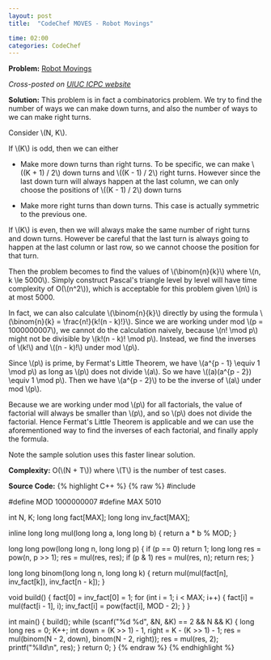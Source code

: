 ```yaml
---
layout: post
title:  "CodeChef MOVES - Robot Movings"

time: 02:00
categories: CodeChef
---
```


**Problem:** [Robot Movings](https://www.codechef.com/problems/MOVES)

*Cross-posted on [UIUC ICPC website](http://icpc.cs.illinois.edu/)*

**Solution:**
This problem is in fact a combinatorics problem.
We try to find the number of ways we can make down turns, and also the 
number of ways to we can make right turns.

Consider \\(N, K\\). 

If \\(K\\) is odd, then we can either

* Make more down turns than right turns. To be specific, we can
make \\((K + 1) / 2\\) down turns and \\((K - 1) / 2\\) right turns.
However since the last down turn will always happen at the last column,
we can only choose the positions of \\((K - 1) / 2\\) down turns 

* Make more right turns than down turns. This case is actually symmetric to the
previous one.

If \\(K\\) is even, then we will always make the same number of 
right turns and down turns. However be careful  that the last turn is always 
going to happen at the last column or last row, so we cannot choose the position
for that turn.

Then the problem becomes to find the values of
\\(\binom{n}{k}\\) where \\(n, k \le 5000\\). Simply construct
Pascal's triangle level by level will have time complexity of O(\\(n^2\\)), 
which is acceptable for this problem given \\(n\\) is at most 5000.

In fact, we can also calculate \\(\binom{n}{k}\\) directly by using 
the formula \\(\binom{n}{k} = \frac{n!}{k!(n - k)!}\\). Since we are working
under mod \\(p = 1000000007\\), we cannot do the calculation naively, because
\\(n! \mod p\\) might not be divisible by \\(k!(n - k)! \mod p\\). Instead,
we find the inverses of \\(k!\\) and \\((n - k)!\\) under mod \\(p\\).

Since \\(p\\) is prime, by Fermat's Little Theorem, we have
\\(a^{p - 1} \equiv 1 \mod p\\) as long as \\(p\\) does not divide \\(a\\).
So we have \\((a)(a^{p - 2}) \equiv 1 \mod p\\). Then we have
\\(a^{p - 2}\\) to be the inverse of \\(a\\) under mod \\(p\\). 

Because we are working under mod \\(p\\) for all factorials, the value of 
factorial will always be smaller than \\(p\\), 
and so \\(p\\) does not divide the factorial.
Hence Fermat's Little Theorem is applicable and  we can use the 
aforementioned way to find the inverses of each factorial,
and finally apply the formula.

Note the sample solution uses this faster linear solution.

**Complexity:** O(\\(N + T\\)) where \\(T\\) is the number of test cases.

**Source Code:**
{% highlight C++ %}
{% raw %}
#include <cstdio>

#define MOD 1000000007
#define MAX 5010

int N, K;
long long fact[MAX];
long long inv_fact[MAX]; 

inline long long mul(long long a, long long b) {
    return a * b % MOD;
}

long long pow(long long n, long long p) {
    if (p == 0)
        return 1;
    long long res = pow(n, p >> 1);
    res = mul(res, res);
    if (p & 1) 
        res = mul(res, n);
    return res;
}

long long binom(long long n, long long k) {
    return mul(mul(fact[n], inv_fact[k]), inv_fact[n - k]);
}

void build() {
    fact[0] = inv_fact[0] = 1;
    for (int i = 1; i < MAX; i++) {
        fact[i] = mul(fact[i - 1], i);
        inv_fact[i] = pow(fact[i], MOD - 2);
    }
}

int main() {
    build();
    while (scanf("%d %d", &N, &K) == 2 && N && K) {
        long long res = 0;
        K++;
        int down = (K >> 1) - 1, right = K - (K >> 1) - 1;
        res = mul(binom(N - 2, down), binom(N - 2, right));
        res = mul(res, 2);
        printf("%lld\n", res);
    }
    return 0;
}
{% endraw %}
{% endhighlight %}
